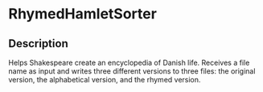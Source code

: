 # RhymedHamletSorter

## Description
Helps Shakespeare create an encyclopedia of Danish life. Receives a file name as input and writes three different versions to three files: the original version, the alphabetical version, and the rhymed version.
